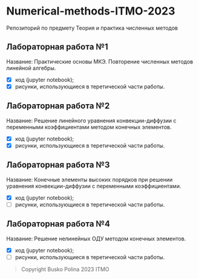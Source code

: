 # Numerical-methods-ITMO-2023
Репозиторий по предмету Теория и практика численных методов

## Лабораторная работа №1
Название: Практические основы МКЭ. Повторение численных методов линейной алгебры.
- [X] код (jupyter notebook);
- [X] рисунки, использующиеся в теретической части работы.

## Лабораторная работа №2
Название: Решение линейного уравнения конвекции-диффузии с переменными коэффициентами методом конечных элементов.
- [X] код (jupyter notebook);
- [X] рисунки, использующиеся в теретической части работы.

## Лабораторная работа №3
Название: Конечные элементы высоких порядков при решении уравнения конвекции-диффузии с переменными коэффициентами.
- [X] код (jupyter notebook);
- [ ] рисунки, использующиеся в теретической части работы.

## Лабораторная работа №4
Название: Решение нелинейных ОДУ методом конечных элементов.
- [X] код (jupyter notebook);
- [ ] рисунки, использующиеся в теретической части работы.

> Copyright Busko Polina 2023 ITMO
